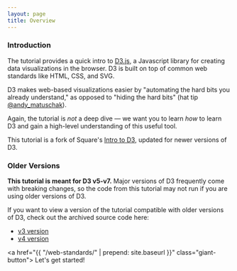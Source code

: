 ```yaml
---
layout: page
title: Overview
---
```


### Introduction

The tutorial provides a quick intro to [D3.js](http://d3js.org/), a Javascript
library for creating data visualizations in the browser. D3 is built on top of
common web standards like HTML, CSS, and SVG.

D3 makes web-based visualizations easier by "automating the hard bits you already
understand," as opposed to "hiding the hard
bits" (hat tip [@andy_matuschak][tweet]).

Again, the tutorial is _not_ a deep dive — we want you to learn _how_ to learn
D3 and gain a high-level understanding of this useful tool.

This tutorial is a fork of Square's [Intro to D3](https://square.github.io/intro-to-d3/), updated for newer versions of D3.

### Older Versions

**This tutorial is meant for D3 v5-v7.** Major versions of D3 frequently come with breaking changes, so the code from this tutorial may not run if you are using older versions of D3. 

If you want to view a version of the tutorial compatible with older versions of D3, check out the archived source code here:
- [v3 version][archive-v3]
- [v4 version][archive-v4]

<a href="{{ "/web-standards/" | prepend: site.baseurl }}" class="giant-button">
  Let's get started!
</a>

[tweet]: https://twitter.com/andy_matuschak/status/365547794129358849
[archive-v3]: https://github.com/square/intro-to-d3/releases/tag/archive-v3
[archive-v4]: https://github.com/yangdanny97/intro-to-d3/releases/tag/archive-v4
